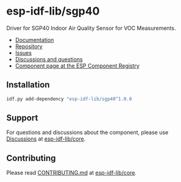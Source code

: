 # esp-idf-lib/sgp40

Driver for SGP40 Indoor Air Quality Sensor for VOC Measurements.

* [Documentation](https://esp-idf-lib.github.io/sgp40/)
* [Repository](https://github.com/esp-idf-lib/sgp40)
* [Issues](https://github.com/esp-idf-lib/sgp40/issues)
* [Discussions and questions](https://github.com/esp-idf-lib/core/discussions)
* [Component page at the ESP Component Registry](https://components.espressif.com/components/esp-idf-lib/sgp40)

## Installation

```sh
idf.py add-dependency "esp-idf-lib/sgp40^1.0.0
```

## Support

For questions and discussions about the component, please use
[Discussions](https://github.com/esp-idf-lib/core/discussions)
at [esp-idf-lib/core](https://github.com/esp-idf-lib/core).

## Contributing

Please read [CONTRIBUTING.md](https://github.com/esp-idf-lib/core/blob/main/CONTRIBUTING.md)
at [esp-idf-lib/core](https://github.com/esp-idf-lib/core).
